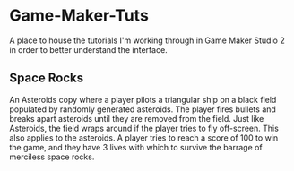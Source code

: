 # Game-Maker-Tuts
A place to house the tutorials I'm working through in Game Maker Studio 2 in order to better understand the interface.

## Space Rocks
An Asteroids copy where a player pilots a triangular ship on a black field populated by randomly generated asteroids. 
The player fires bullets and breaks apart asteroids until they are removed from the field. Just like Asteroids, the field 
wraps around if the player tries to fly off-screen. This also applies to the asteroids. A player tries to reach a score 
of 100 to win the game, and they have 3 lives with which to survive the barrage of merciless space rocks.
